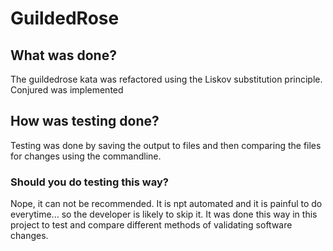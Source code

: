 # GuildedRose

## What was done?

The guildedrose kata was refactored using the Liskov substitution principle.
Conjured was implemented

## How was testing done?
Testing was done by saving the output to files and then comparing the files for changes using the commandline.

### Should you do testing this way?
Nope, it can not be recommended. It is npt automated and it is painful to do everytime... so the developer is likely to skip it.
It was done this way in this project to test and compare different methods of validating software changes.
